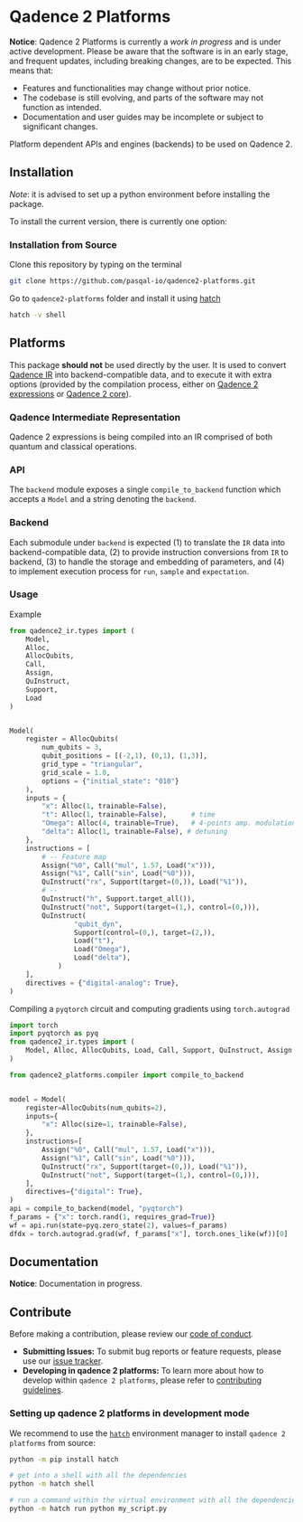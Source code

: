# Qadence 2 Platforms

**Notice**: Qadence 2 Platforms is currently a *work in progress* and is under active development. Please be aware that the software is in an early stage, and frequent updates, including breaking changes, are to be expected. This means that:
* Features and functionalities may change without prior notice.
* The codebase is still evolving, and parts of the software may not function as intended.
* Documentation and user guides may be incomplete or subject to significant changes.

Platform dependent APIs and engines (backends) to be used on Qadence 2.


## Installation

*Note*: it is advised to set up a python environment before installing the package.

To install the current version, there is currently one option:


### Installation from Source

Clone this repository by typing on the terminal

```bash
git clone https://github.com/pasqal-io/qadence2-platforms.git
```

Go to `qadence2-platforms` folder and install it using [hatch](https://hatch.pypa.io/latest/)

```bash
hatch -v shell
```

## Platforms

This package **should not** be used directly by the user. It is used to convert [Qadence IR](https://github.com/pasqal-io/qadence2-ir) into backend-compatible data, and to execute it with extra options (provided by the compilation process, either on [Qadence 2 expressions](https://github.com/pasqal-io/qadence2-expressions) or [Qadence 2 core](https://github.com/pasqal-io/qadence2-core)).

### Qadence Intermediate Representation

Qadence 2 expressions is being compiled into an IR comprised of both quantum and classical operations.

### API

The `backend` module exposes a single `compile_to_backend` function which accepts a `Model` and a string denoting the `backend`.

### Backend

Each submodule under `backend` is expected (1) to translate the `IR` data into backend-compatible data, (2) to provide instruction conversions from `IR` to backend, (3) to handle the storage and embedding of parameters, and (4) to implement execution process for `run`, `sample` and `expectation`.

### Usage

Example
```python exec="on" source="material-block" session="model"
from qadence2_ir.types import (
    Model,
    Alloc,
    AllocQubits,
    Call,
    Assign,
    QuInstruct,
    Support,
    Load
)


Model(
    register = AllocQubits(
        num_qubits = 3,
        qubit_positions = [(-2,1), (0,1), (1,3)],
        grid_type = "triangular",
        grid_scale = 1.0,
        options = {"initial_state": "010"}
    ),
    inputs = {
        "x": Alloc(1, trainable=False),
        "t": Alloc(1, trainable=False),      # time
        "Omega": Alloc(4, trainable=True),   # 4-points amp. modulation
        "delta": Alloc(1, trainable=False), # detuning
    },
    instructions = [
        # -- Feature map
        Assign("%0", Call("mul", 1.57, Load("x"))),
        Assign("%1", Call("sin", Load("%0"))),
        QuInstruct("rx", Support(target=(0,)), Load("%1")),
        # --
        QuInstruct("h", Support.target_all()),
        QuInstruct("not", Support(target=(1,), control=(0,))),
        QuInstruct(
		        "qubit_dyn",
		        Support(control=(0,), target=(2,)),
		        Load("t"),
		        Load("Omega"),
		        Load("delta"),
		    )
    ],
    directives = {"digital-analog": True},
)
```

Compiling a `pyqtorch` circuit and computing gradients using `torch.autograd`

```python exec="on" source="material-block" session="model"
import torch
import pyqtorch as pyq
from qadence2_ir.types import (
    Model, Alloc, AllocQubits, Load, Call, Support, QuInstruct, Assign
)

from qadence2_platforms.compiler import compile_to_backend


model = Model(
    register=AllocQubits(num_qubits=2),
    inputs={
        "x": Alloc(size=1, trainable=False),
    },
    instructions=[
        Assign("%0", Call("mul", 1.57, Load("x"))),
        Assign("%1", Call("sin", Load("%0"))),
        QuInstruct("rx", Support(target=(0,)), Load("%1")),
        QuInstruct("not", Support(target=(1,), control=(0,))),
    ],
    directives={"digital": True},
)
api = compile_to_backend(model, "pyqtorch")
f_params = {"x": torch.rand(1, requires_grad=True)}
wf = api.run(state=pyq.zero_state(2), values=f_params)
dfdx = torch.autograd.grad(wf, f_params["x"], torch.ones_like(wf))[0]
```

## Documentation

**Notice**: Documentation in progress.


## Contribute

Before making a contribution, please review our [code of conduct](docs/getting_started/CODE_OF_CONDUCT.md).

- **Submitting Issues:** To submit bug reports or feature requests, please use our [issue tracker](https://github.com/pasqal-io/qadence2-platforms/issues).
- **Developing in qadence 2 platforms:** To learn more about how to develop within `qadence 2 platforms`, please refer to [contributing guidelines](docs/getting_started/CONTRIBUTING.md).

### Setting up qadence 2 platforms in development mode

We recommend to use the [`hatch`](https://hatch.pypa.io/latest/) environment manager to install `qadence 2 platforms` from source:

```bash
python -m pip install hatch

# get into a shell with all the dependencies
python -m hatch shell

# run a command within the virtual environment with all the dependencies
python -m hatch run python my_script.py
```

